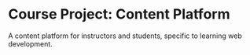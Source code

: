 # Course Project: Content Platform

A content platform for instructors and students, specific to learning web development.